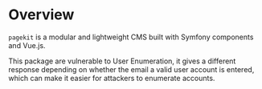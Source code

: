 # Overview

`pagekit` is a modular and lightweight CMS built with Symfony components and Vue.js.

This package are vulnerable to User Enumeration, it gives a different response depending on whether the email a valid user account is entered, which can make it easier for attackers to enumerate accounts.

